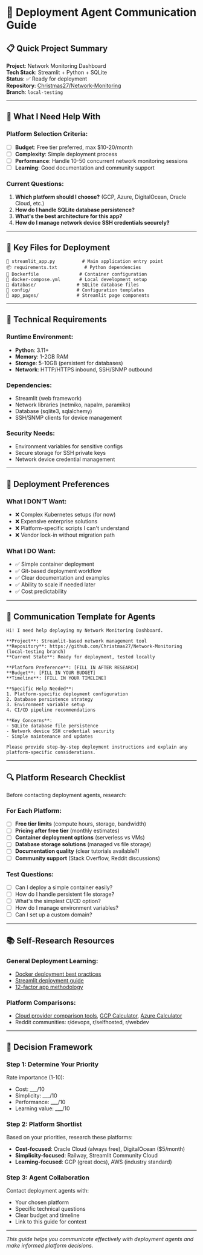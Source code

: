 # 🤖 Deployment Agent Communication Guide

## 📋 Quick Project Summary

**Project**: Network Monitoring Dashboard  
**Tech Stack**: Streamlit + Python + SQLite  
**Status**: ✅ Ready for deployment  
**Repository**: [Christmas27/Network-Monitoring](https://github.com/Christmas27/Network-Monitoring)  
**Branch**: `local-testing`  

---

## 🎯 What I Need Help With

### Platform Selection Criteria:
- [ ] **Budget**: Free tier preferred, max $10-20/month
- [ ] **Complexity**: Simple deployment process
- [ ] **Performance**: Handle 10-50 concurrent network monitoring sessions
- [ ] **Learning**: Good documentation and community support

### Current Questions:
1. **Which platform should I choose?** (GCP, Azure, DigitalOcean, Oracle Cloud, etc.)
2. **How do I handle SQLite database persistence?**
3. **What's the best architecture for this app?**
4. **How do I manage network device SSH credentials securely?**

---

## 📁 Key Files for Deployment

```
📱 streamlit_app.py          # Main application entry point
📦 requirements.txt          # Python dependencies  
🐳 Dockerfile               # Container configuration
🐳 docker-compose.yml       # Local development setup
📁 database/               # SQLite database files
📁 config/                 # Configuration templates
📁 app_pages/              # Streamlit page components
```

---

## 🔧 Technical Requirements

### Runtime Environment:
- **Python**: 3.11+
- **Memory**: 1-2GB RAM
- **Storage**: 5-10GB (persistent for databases)
- **Network**: HTTP/HTTPS inbound, SSH/SNMP outbound

### Dependencies:
- Streamlit (web framework)
- Network libraries (netmiko, napalm, paramiko)
- Database (sqlite3, sqlalchemy)
- SSH/SNMP clients for device management

### Security Needs:
- Environment variables for sensitive configs
- Secure storage for SSH private keys
- Network device credential management

---

## 🚀 Deployment Preferences

### What I DON'T Want:
- ❌ Complex Kubernetes setups (for now)
- ❌ Expensive enterprise solutions
- ❌ Platform-specific scripts I can't understand
- ❌ Vendor lock-in without migration path

### What I DO Want:
- ✅ Simple container deployment
- ✅ Git-based deployment workflow
- ✅ Clear documentation and examples
- ✅ Ability to scale if needed later
- ✅ Cost predictability

---

## 💬 Communication Template for Agents

```
Hi! I need help deploying my Network Monitoring Dashboard.

**Project**: Streamlit-based network management tool
**Repository**: https://github.com/Christmas27/Network-Monitoring (local-testing branch)
**Current State**: Ready for deployment, tested locally

**Platform Preference**: [FILL IN AFTER RESEARCH]
**Budget**: [FILL IN YOUR BUDGET]
**Timeline**: [FILL IN YOUR TIMELINE]

**Specific Help Needed**:
1. Platform-specific deployment configuration
2. Database persistence strategy
3. Environment variable setup
4. CI/CD pipeline recommendations

**Key Concerns**:
- SQLite database file persistence
- Network device SSH credential security
- Simple maintenance and updates

Please provide step-by-step deployment instructions and explain any platform-specific considerations.
```

---

## 🔍 Platform Research Checklist

Before contacting deployment agents, research:

### For Each Platform:
- [ ] **Free tier limits** (compute hours, storage, bandwidth)
- [ ] **Pricing after free tier** (monthly estimates)
- [ ] **Container deployment options** (serverless vs VMs)
- [ ] **Database storage solutions** (managed vs file storage)
- [ ] **Documentation quality** (clear tutorials available?)
- [ ] **Community support** (Stack Overflow, Reddit discussions)

### Test Questions:
- [ ] Can I deploy a simple container easily?
- [ ] How do I handle persistent file storage?
- [ ] What's the simplest CI/CD option?
- [ ] How do I manage environment variables?
- [ ] Can I set up a custom domain?

---

## 📚 Self-Research Resources

### General Deployment Learning:
- [Docker deployment best practices](https://docs.docker.com/develop/deploy/)
- [Streamlit deployment guide](https://docs.streamlit.io/streamlit-community-cloud/get-started/deploy-an-app)
- [12-factor app methodology](https://12factor.net/)

### Platform Comparisons:
- [Cloud provider comparison tools](https://calculator.aws/), [GCP Calculator](https://cloud.google.com/products/calculator), [Azure Calculator](https://azure.microsoft.com/en-us/pricing/calculator/)
- Reddit communities: r/devops, r/selfhosted, r/webdev

---

## 🎯 Decision Framework

### Step 1: Determine Your Priority
Rate importance (1-10):
- Cost: ___/10
- Simplicity: ___/10  
- Performance: ___/10
- Learning value: ___/10

### Step 2: Platform Shortlist
Based on your priorities, research these platforms:
- **Cost-focused**: Oracle Cloud (always free), DigitalOcean ($5/month)
- **Simplicity-focused**: Railway, Streamlit Community Cloud
- **Learning-focused**: GCP (great docs), AWS (industry standard)

### Step 3: Agent Collaboration
Contact deployment agents with:
- Your chosen platform
- Specific technical questions
- Clear budget and timeline
- Link to this guide for context

---

*This guide helps you communicate effectively with deployment agents and make informed platform decisions.*
